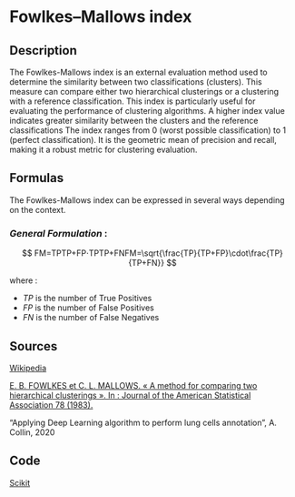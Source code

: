 # Fowlkes–Mallows index


## Description 

The Fowlkes-Mallows index is an external evaluation method used to determine the similarity between two classifications (clusters). 
This measure can compare either two hierarchical clusterings or a clustering with a reference classification. 
This index is particularly useful for evaluating the performance of clustering algorithms. 
A higher index value indicates greater similarity between the clusters and the reference classifications
The index ranges from 0 (worst possible classification) to 1 (perfect classification). 
It is the geometric mean of precision and recall, making it a robust metric for clustering evaluation. 

## Formulas 

The Fowlkes-Mallows index can be expressed in several ways depending on the context.

### *General Formulation* : 

$$
FM=TPTP+FP⋅TPTP+FNFM=\sqrt{\frac{TP}{TP+FP}\cdot\frac{TP}{TP+FN}}
$$

where :

- $TP$ is the number of True Positives
- $FP$ is the number of False Positives
- $FN$ is the number of False Negatives

  
## Sources 

[Wikipedia](https://en.wikipedia.org/wiki/Fowlkes%E2%80%93Mallows_index)

[E. B. FOWLKES et C. L. MALLOWS. « A method for comparing two hierarchical clusterings ». In : Journal of the American Statistical Association 78 (1983).](https://doi.org/10.2307/2288117)

“Applying Deep Learning algorithm to perform lung cells annotation”, A. Collin, 2020

## Code 

[Scikit](https://scikit-learn.org/stable/modules/generated/sklearn.metrics.fowlkes_mallows_score.html#sklearn.metrics.fowlkes_mallows_score)

